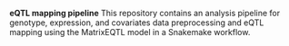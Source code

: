 **eQTL mapping pipeline**
This repository contains an analysis pipeline for genotype, expression, and covariates data preprocessing and eQTL mapping using the MatrixEQTL model in a Snakemake workflow.
